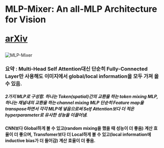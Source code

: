<h1>
MLP-Mixer: An all-MLP Architecture for Vision   
  
[arXiv](https://arxiv.org/abs/2105.01601)  
</h1>  



![MLP-Mixer](https://camo.githubusercontent.com/6f01197a711dee4f81441f2e6fef577f72ab8b36f1ddeea03d30ecada3e10d72/68747470733a2f2f6d69726f2e6d656469756d2e636f6d2f6d61782f333339382f312a635548643647396a6a776c3946377858765f534245772e6a706567)
<h3>
요약 : 
Multi-Head Self Attention대신 단순히 Fully-Connected Layer만 사용해도 이미지에서 global/local information을  모두 가져 올 수 있음.
</h3>



<h5>
2가지 MLP로 구성함. 하나는 Token(spatial)간의 교환을 하는 token mixing MLP, 하나는 채널내의 교환을 하는 channel mixing MLP 
단순히 Feature map을 transpose하면서 각각 MLP에 넣음으로써 Self Attention보다 더 적은 hyperparameter로 유사한 성능을 이끌어냄.  
</h5>

<h4>
CNN보다 Global하게 볼 수 있고(random mixing을 했을 때 성능이 더 좋음) 계산 효율이 더 좋으며,  
Transfomer보다 더 Local하게 볼 수 있고(local information에 inductive bias가 더 들어감) 계산 효율이 더 좋음.
</h4>
